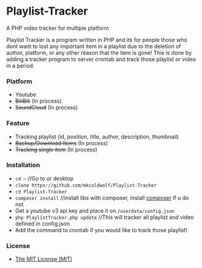 # Playlist-Tracker
A PHP video tracker for multiple platform

Playlist Tracker is a program written in PHP and its for people those who dont want to lost any important item in a playlist due to the deletion of author, platform, or any other reason that the item is gone! This is done by adding a tracker program to server crontab and track those playlist or video in a period.

### Platform
  - Youtube
  - ~~BiliBili~~ (In process)
  - ~~SoundCloud~~ (In process)
  
### Feature
  - Tracking playlist (id, position, title, author, description, thumbnail)
  - ~~Backup/Download Items~~ (In process)
  - ~~Tracking single item~~ (In process)

### Installation
  - ```cd ~``` //Go to ur desktop
  - ```clone https://github.com/mkcoldwolf/Playlist-Tracker```
  - ```cd Playlist-Tracker```
  - ```composer install``` //install libs with composer, install [composer](https://getcomposer.org/download/) if u do not
  - Get a youtube v3 api key and place it on `/userdata/config.json`
  - ```php PlaylistTracker.php update``` //This will tracker all playlist and video defined in config.json
  - Add the command to crontab if you would like to track those playlist!

### License
  - [The MIT License (MIT)](LICENSE.txt)
